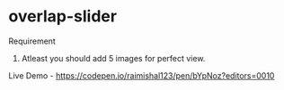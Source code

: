 # overlap-slider

Requirement
1. Atleast you should add 5 images for perfect view.


Live Demo - https://codepen.io/raimishal123/pen/bYpNoz?editors=0010


